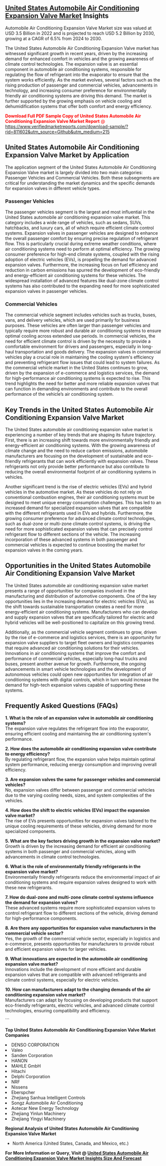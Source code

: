 <h2><a href="https://www.verifiedmarketreports.com/download-sample/?rid=811602&amp;utm_source=Github&amp;utm_medium=215" target="_blank">United States Automobile Air Conditioning Expansion Valve Market</a> Insights</h2><p>Automobile Air Conditioning Expansion Valve Market size was valued at USD 3.5 Billion in 2022 and is projected to reach USD 5.2 Billion by 2030, growing at a CAGR of 6.5% from 2024 to 2030.</p><p><p>The United States Automobile Air Conditioning Expansion Valve market has witnessed significant growth in recent years, driven by the increasing demand for enhanced comfort in vehicles and the growing awareness of climate control technologies. The expansion valve is an essential component in automobile air conditioning systems, responsible for regulating the flow of refrigerant into the evaporator to ensure that the system works efficiently. As the market evolves, several factors such as the rising production of passenger and commercial vehicles, advancements in technology, and increasing consumer preference for environmentally friendly air conditioning systems are driving this demand. The market is further supported by the growing emphasis on vehicle cooling and dehumidification systems that offer both comfort and energy efficiency.<p><span class=""><span style="color: #ff0000;"><strong>Download Full PDF Sample Copy of United States Automobile Air Conditioning Expansion Valve Market Report</strong> @ </span><a href="https://www.verifiedmarketreports.com/download-sample/?rid=811602&amp;utm_source=Github&amp;utm_medium=215" target="_blank">https://www.verifiedmarketreports.com/download-sample/?rid=811602&amp;utm_source=Github&amp;utm_medium=215</a></span></p></p><h2>United States Automobile Air Conditioning Expansion Valve Market by Application</h2><p>The application segment of the United States Automobile Air Conditioning Expansion Valve market is largely divided into two main categories: Passenger Vehicles and Commercial Vehicles. Both these subsegments are critical for understanding the market dynamics and the specific demands for expansion valves in different vehicle types.</p><h3>Passenger Vehicles</h3><p>The passenger vehicles segment is the largest and most influential in the United States automobile air conditioning expansion valve market. This category includes a wide range of vehicles, such as sedans, SUVs, hatchbacks, and luxury cars, all of which require efficient climate control systems. Expansion valves in passenger vehicles are designed to enhance the overall passenger comfort by ensuring precise regulation of refrigerant flow. This is particularly crucial during extreme weather conditions, where air conditioning systems need to perform at optimal efficiency. The growing consumer preference for high-end climate systems, coupled with the rising adoption of electric vehicles (EVs), is propelling the demand for advanced expansion valves. Furthermore, the increasing focus on fuel efficiency and reduction in carbon emissions has spurred the development of eco-friendly and energy-efficient air conditioning systems for these vehicles. The widespread installation of advanced features like dual-zone climate control systems has also contributed to the expanding need for more sophisticated expansion valves in passenger vehicles.</p><h3>Commercial Vehicles</h3><p>The commercial vehicle segment includes vehicles such as trucks, buses, vans, and delivery vehicles, which are used primarily for business purposes. These vehicles are often larger than passenger vehicles and typically require more robust and durable air conditioning systems to ensure optimal cooling across extended use periods. In commercial vehicles, the need for efficient climate control is driven by the necessity to provide a comfortable environment for drivers and passengers, especially in long-haul transportation and goods delivery. The expansion valves in commercial vehicles play a crucial role in maintaining the cooling system's efficiency and preventing refrigerant flow issues that could lead to system failures. As the commercial vehicle market in the United States continues to grow, driven by the expansion of e-commerce and logistics services, the demand for high-performance air conditioning systems is expected to rise. This trend highlights the need for better and more reliable expansion valves that can function in demanding environments and contribute to the overall performance of the vehicle’s air conditioning system.</p><h2>Key Trends in the United States Automobile Air Conditioning Expansion Valve Market</h2><p>The United States automobile air conditioning expansion valve market is experiencing a number of key trends that are shaping its future trajectory. First, there is an increasing shift towards more environmentally friendly and energy-efficient air conditioning systems. With the growing awareness of climate change and the need to reduce carbon emissions, automobile manufacturers are focusing on the development of sustainable and eco-friendly refrigerants that can work efficiently with expansion valves. These refrigerants not only provide better performance but also contribute to reducing the overall environmental footprint of air conditioning systems in vehicles.</p><p>Another significant trend is the rise of electric vehicles (EVs) and hybrid vehicles in the automotive market. As these vehicles do not rely on conventional combustion engines, their air conditioning systems must be designed to meet unique energy consumption challenges. This has led to an increased demand for specialized expansion valves that are compatible with the different refrigerants used in EVs and hybrids. Furthermore, the growing consumer preference for advanced climate control technologies, such as dual-zone or multi-zone climate control systems, is driving the need for more sophisticated expansion valves that can precisely control refrigerant flow to different sections of the vehicle. The increasing incorporation of these advanced systems in both passenger and commercial vehicles is expected to continue boosting the market for expansion valves in the coming years.</p><h2>Opportunities in the United States Automobile Air Conditioning Expansion Valve Market</h2><p>The United States automobile air conditioning expansion valve market presents a range of opportunities for companies involved in the manufacturing and distribution of automotive components. One of the key opportunities lies in the increasing demand for electric vehicles (EVs), as the shift towards sustainable transportation creates a need for more energy-efficient air conditioning systems. Manufacturers who can develop and supply expansion valves that are specifically tailored for electric and hybrid vehicles will be well-positioned to capitalize on this growing trend.</p><p>Additionally, as the commercial vehicle segment continues to grow, driven by the rise of e-commerce and logistics services, there is an opportunity for expansion valve suppliers to target fleet owners and logistics companies that require advanced air conditioning solutions for their vehicles. Innovations in air conditioning systems that improve the comfort and performance of commercial vehicles, especially long-haul trucks and buses, present another avenue for growth. Furthermore, the ongoing advancements in smart vehicle technologies and the development of autonomous vehicles could open new opportunities for integration of air conditioning systems with digital controls, which in turn would increase the demand for high-tech expansion valves capable of supporting these systems.</p><h2>Frequently Asked Questions (FAQs)</h2><p><b>1. What is the role of an expansion valve in automobile air conditioning systems?</b><br> The expansion valve regulates the refrigerant flow into the evaporator, ensuring efficient cooling and maintaining the air conditioning system's performance.</p><p><b>2. How does the automobile air conditioning expansion valve contribute to energy efficiency?</b><br> By regulating refrigerant flow, the expansion valve helps maintain optimal system performance, reducing energy consumption and improving overall efficiency.</p><p><b>3. Are expansion valves the same for passenger vehicles and commercial vehicles?</b><br> No, expansion valves differ between passenger and commercial vehicles due to the varying cooling needs, sizes, and system complexities of the vehicles.</p><p><b>4. How does the shift to electric vehicles (EVs) impact the expansion valve market?</b><br> The rise of EVs presents opportunities for expansion valves tailored to the unique cooling requirements of these vehicles, driving demand for more specialized components.</p><p><b>5. What are the key factors driving growth in the expansion valve market?</b><br> Growth is driven by the increasing demand for efficient air conditioning systems in both passenger and commercial vehicles, along with advancements in climate control technologies.</p><p><b>6. What is the role of environmentally friendly refrigerants in the expansion valve market?</b><br> Environmentally friendly refrigerants reduce the environmental impact of air conditioning systems and require expansion valves designed to work with these new refrigerants.</p><p><b>7. How do dual-zone and multi-zone climate control systems influence the demand for expansion valves?</b><br> These advanced systems require more sophisticated expansion valves to control refrigerant flow to different sections of the vehicle, driving demand for high-performance components.</p><p><b>8. Are there any opportunities for expansion valve manufacturers in the commercial vehicle sector?</b><br> Yes, the growth of the commercial vehicle sector, especially in logistics and e-commerce, presents opportunities for manufacturers to provide robust and efficient expansion valves for larger vehicles.</p><p><b>9. What innovations are expected in the automobile air conditioning expansion valve market?</b><br> Innovations include the development of more efficient and durable expansion valves that are compatible with advanced refrigerants and climate control systems, especially for electric vehicles.</p><p><b>10. How can manufacturers adapt to the changing demands of the air conditioning expansion valve market?</b><br> Manufacturers can adapt by focusing on developing products that support eco-friendly refrigerants, electric vehicles, and advanced climate control technologies, ensuring compatibility and efficiency.</p>```</p><p><strong>Top United States Automobile Air Conditioning Expansion Valve Market Companies</strong></p><div data-test-id=""><p><li>DENSO CORPORATION</li><li> Valeo</li><li> Sanden Corporation</li><li> HANON</li><li> MAHLE GmbH</li><li> Hitachi</li><li> Delphi Corporation</li><li> NRF</li><li> Nissens</li><li> Eberspcher</li><li> Zhejiang Sanhua Intelligent Controls</li><li> Songz Automobile Air Conditioning</li><li> Aotecar New Energy Technology</li><li> Zhejiang Yinlun Machinery</li><li> Zhejiang Yingyi Machinery</li></p><div><strong>Regional Analysis of&nbsp;United States Automobile Air Conditioning Expansion Valve Market</strong></div><ul><li dir="ltr"><p dir="ltr">North America&nbsp;(United States, Canada, and Mexico, etc.)</p></li></ul><p><strong>For More Information or Query, Visit @&nbsp;</strong><strong><a href="https://www.verifiedmarketreports.com/product/automobile-air-conditioning-expansion-valve-market/?utm_source=Github&amp;utm_medium=215" target="_blank">United States Automobile Air Conditioning Expansion Valve Market Insights Size And Forecast</a></strong></p></div>
